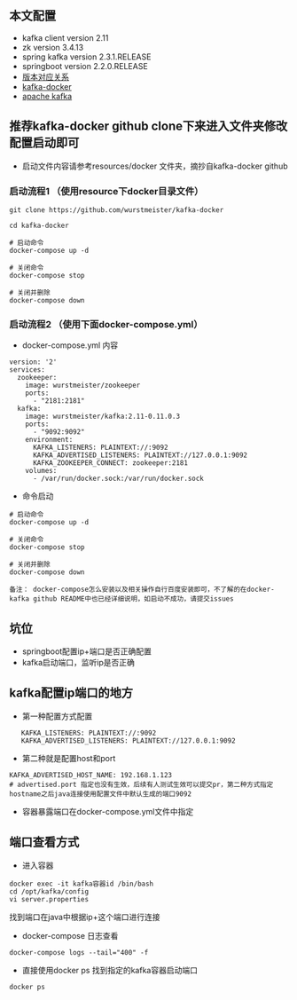 ## 本文配置
* kafka client version 2.11
* zk version 3.4.13
* spring kafka version 2.3.1.RELEASE
* springboot version 2.2.0.RELEASE
* [版本对应关系](https://spring.io/projects/spring-kafka#overview)
* [kafka-docker]( https://github.com/wurstmeister/kafka-docker)
* [apache kafka](https://kafka.apache.org/090/documentation.html#brokerconfigs)

## 推荐kafka-docker github clone下来进入文件夹修改配置启动即可
 * 启动文件内容请参考resources/docker 文件夹，摘抄自kafka-docker github
 
###  启动流程1 （使用resource下docker目录文件）
```shell script
git clone https://github.com/wurstmeister/kafka-docker

cd kafka-docker

# 启动命令
docker-compose up -d

# 关闭命令
docker-compose stop

# 关闭并删除
docker-compose down
```
### 启动流程2 （使用下面docker-compose.yml）

* docker-compose.yml 内容

```
version: '2'
services:
  zookeeper:
    image: wurstmeister/zookeeper
    ports:
      - "2181:2181"
  kafka:
    image: wurstmeister/kafka:2.11-0.11.0.3
    ports:
      - "9092:9092"
    environment:
      KAFKA_LISTENERS: PLAINTEXT://:9092
      KAFKA_ADVERTISED_LISTENERS: PLAINTEXT://127.0.0.1:9092
      KAFKA_ZOOKEEPER_CONNECT: zookeeper:2181
    volumes:
      - /var/run/docker.sock:/var/run/docker.sock
```
* 命令启动

```shell script
# 启动命令
docker-compose up -d

# 关闭命令
docker-compose stop

# 关闭并删除
docker-compose down
```

~~~  
备注： docker-compose怎么安装以及相关操作自行百度安装即可，不了解的在docker-kafka github README中也已经详细说明，如启动不成功，请提交issues
~~~



##  坑位
* springboot配置ip+端口是否正确配置
* kafka启动端口，监听ip是否正确

## kafka配置ip端口的地方

* 第一种配置方式配置

```shell script
   KAFKA_LISTENERS: PLAINTEXT://:9092
   KAFKA_ADVERTISED_LISTENERS: PLAINTEXT://127.0.0.1:9092
```

* 第二种就是配置host和port

```shell script
KAFKA_ADVERTISED_HOST_NAME: 192.168.1.123
# advertised.port 指定也没有生效，后续有人测试生效可以提交pr，第二种方式指定hostname之后java连接使用配置文件中默认生成的端口9092
```

* 容器暴露端口在docker-compose.yml文件中指定

##  端口查看方式

* 进入容器
```shell script
docker exec -it kafka容器id /bin/bash
cd /opt/kafka/config
vi server.properties
```
找到端口在java中根据ip+这个端口进行连接

* docker-compose 日志查看
```shell script
docker-compose logs --tail="400" -f
```
* 直接使用docker ps 找到指定的kafka容器启动端口
```shell script
docker ps
```





